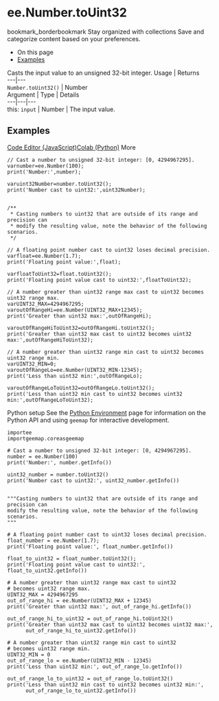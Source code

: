 
#  ee.Number.toUint32
bookmark_borderbookmark Stay organized with collections  Save and categorize content based on your preferences. 
  * On this page
  * [Examples](https://developers.google.com/earth-engine/apidocs/ee-number-touint32#examples)


Casts the input value to an unsigned 32-bit integer.
Usage | Returns  
---|---  
`Number.toUint32()` | Number  
Argument | Type | Details  
---|---|---  
this: `input` | Number | The input value.  
## Examples
[Code Editor (JavaScript)](https://developers.google.com/earth-engine/apidocs/ee-number-touint32#code-editor-javascript-sample)[Colab (Python)](https://developers.google.com/earth-engine/apidocs/ee-number-touint32#colab-python-sample) More
```
// Cast a number to unsigned 32-bit integer: [0, 4294967295].
varnumber=ee.Number(100);
print('Number:',number);

varuint32Number=number.toUint32();
print('Number cast to uint32:',uint32Number);


/**
 * Casting numbers to uint32 that are outside of its range and precision can
 * modify the resulting value, note the behavior of the following scenarios.
 */

// A floating point number cast to uint32 loses decimal precision.
varfloat=ee.Number(1.7);
print('Floating point value:',float);

varfloatToUint32=float.toUint32();
print('Floating point value cast to uint32:',floatToUint32);

// A number greater than uint32 range max cast to uint32 becomes uint32 range max.
varUINT32_MAX=4294967295;
varoutOfRangeHi=ee.Number(UINT32_MAX+12345);
print('Greater than uint32 max:',outOfRangeHi);

varoutOfRangeHiToUint32=outOfRangeHi.toUint32();
print('Greater than uint32 max cast to uint32 becomes uint32 max:',outOfRangeHiToUint32);

// A number greater than uint32 range min cast to uint32 becomes uint32 range min.
varUINT32_MIN=0;
varoutOfRangeLo=ee.Number(UINT32_MIN-12345);
print('Less than uint32 min:',outOfRangeLo);

varoutOfRangeLoToUint32=outOfRangeLo.toUint32();
print('Less than uint32 min cast to uint32 becomes uint32 min:',outOfRangeLoToUint32);
```
Python setup
See the [ Python Environment](https://developers.google.com/earth-engine/guides/python_install) page for information on the Python API and using `geemap` for interactive development.
```
importee
importgeemap.coreasgeemap
```
```
# Cast a number to unsigned 32-bit integer: [0, 4294967295].
number = ee.Number(100)
print('Number:', number.getInfo())

uint32_number = number.toUint32()
print('Number cast to uint32:', uint32_number.getInfo())


"""Casting numbers to uint32 that are outside of its range and precision can
modify the resulting value, note the behavior of the following scenarios.
"""

# A floating point number cast to uint32 loses decimal precision.
float_number = ee.Number(1.7);
print('Floating point value:', float_number.getInfo())

float_to_uint32 = float_number.toUint32();
print('Floating point value cast to uint32:', float_to_uint32.getInfo())

# A number greater than uint32 range max cast to uint32
# becomes uint32 range max.
UINT32_MAX = 4294967295
out_of_range_hi = ee.Number(UINT32_MAX + 12345)
print('Greater than uint32 max:', out_of_range_hi.getInfo())

out_of_range_hi_to_uint32 = out_of_range_hi.toUint32()
print('Greater than uint32 max cast to uint32 becomes uint32 max:',
      out_of_range_hi_to_uint32.getInfo())

# A number greater than uint32 range min cast to uint32
# becomes uint32 range min.
UINT32_MIN = 0
out_of_range_lo = ee.Number(UINT32_MIN - 12345)
print('Less than uint32 min:', out_of_range_lo.getInfo())

out_of_range_lo_to_uint32 = out_of_range_lo.toUint32()
print('Less than uint32 min cast to uint32 becomes uint32 min:',
      out_of_range_lo_to_uint32.getInfo())
```

